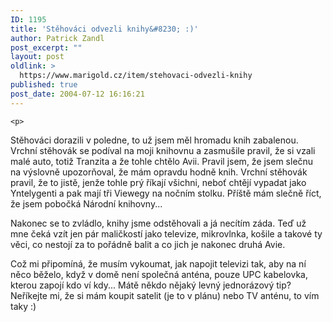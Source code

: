 ```yaml
---
ID: 1195
title: 'Stěhováci odvezli knihy&#8230; :)'
author: Patrick Zandl
post_excerpt: ""
layout: post
oldlink: >
  https://www.marigold.cz/item/stehovaci-odvezli-knihy
published: true
post_date: 2004-07-12 16:16:21
---
```

	<p>
Stěhováci dorazili v poledne, to už jsem měl hromadu knih zabalenou. Vrchní stěhovák se podíval na moji knihovnu a zasmušile pravil, že si vzali malé auto, totiž Tranzita a že tohle chtělo Avii. Pravil jsem, že jsem slečnu na výslovně upozorňoval, že mám opravdu hodně knih. Vrchní stěhovák pravil, že to jistě, jenže tohle prý říkají všichni, neboť chtějí vypadat jako Yntelygenti a pak mají tři Viewegy na nočním stolku. Příště mám slečně říct, že jsem pobočká Národní knihovny... </p>
<p>
Nakonec se to zvládlo, knihy jsme odstěhovali a já necítím záda. Teď už mne čeká vzít jen pár maličkostí jako televize, mikrovlnka, košile a takové ty věci, co nestojí za to pořádně balit a co jich je nakonec druhá Avie. </p>
<p>
Což mi připomíná, že musím vykoumat, jak napojit televizi tak, aby na ní něco běželo, když v domě není společná anténa, pouze UPC kabelovka, kterou zapojí kdo ví kdy... Mátě někdo nějaký levný jednorázový tip? Neříkejte mi, že si mám koupit satelit (je to v plánu) nebo TV anténu, to vím taky :)</p>
